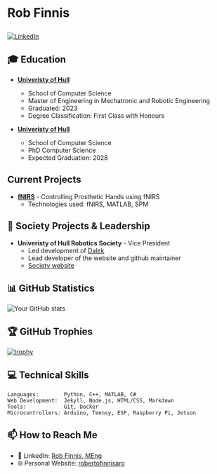 # <p align="justify">Rob Finnis</p>

[![LinkedIn](https://img.shields.io/badge/LinkedIn-Profile-blue)](https://linkedin.com/in/rob-finnis-meng-59356b235/)

## 🎓 Education
- **[Univeristy of Hull](https://www.hull.ac.uk/)**
  - School of Computer Science
  - Master of Engineering in Mechatronic and Robotic Engineering
  - Graduated: 2023
  - Degree Classification: First Class with Honours
 
- **[Univeristy of Hull](https://www.hull.ac.uk/)**
  - School of Computer Science
  - PhD Computer Science
  - Expected Graduation: 2028


## Current Projects
- **[fNIRS](https://fnirs.org/)** - Controlling Prosthetic Hands using fNIRS
  - Technologies used: fNIRS, MATLAB, SPM

## 🌟 Society Projects & Leadership
- **Univeristy of Hull Robotics Society** - Vice President
  - Led development of [Dalek](https://hull-robotics-society.github.io/projects/dalek/)
  - Lead developer of the website and github maintainer
  - [Society website](https://hull-robotics-society.github.io/)

<!--
## 🏆 Awards & Achievements
- **[Award Name]** - [Year]
   - Brief description of the award and its significance
- **[Hackathon/Competition]** - [Position/Award]
  - Brief description of the project and technologies used
  -->

## 📊 GitHub Statistics

![Your GitHub stats](https://github-readme-stats.vercel.app/api?username=robertofinnisaro&show_icons=true&theme=radical)

## 🏆 GitHub Trophies
[![trophy](https://github-profile-trophy.vercel.app/?username=YourUsername&theme=onedark&column=8)](https://github.com/ryo-ma/github-profile-trophy)

## 💻 Technical Skills
```text
Languages:        Python, C++, MATLAB, C#
Web Development:  Jekyll, Node.js, HTML/CSS, Markdown
Tools:            Git, Docker
Microcontrollers: Arduino, Teensy, ESP, Raspberry Pi, Jetson
```

<!--
## 🤝 Open Source Contributions
- **[Project Name]** - [Number of PRs/Issues]
  - Brief description of your contributions
  - Link to significant pull requests
  -->

## 📫 How to Reach Me
- 💼 LinkedIn: [Rob Finnis, MEng](https://www.linkedin.com/in/rob-finnis-meng-59356b235/)
- 🌐 Personal Website: [robertofinnisaro](http://robertofinnisaro.com)
